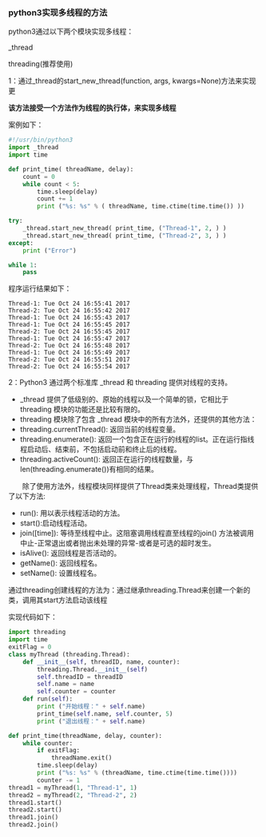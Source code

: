 ### python3实现多线程的方法

python3通过以下两个模块实现多线程：

_thread

threading(推荐使用)

1：通过_thread的start_new_thread(function, args, kwargs=None)方法来实现更

**该方法接受一个方法作为线程的执行体，来实现多线程**

案例如下：

```python
#!/usr/bin/python3
import _thread
import time

def print_time( threadName, delay):
    count = 0
    while count < 5:
        time.sleep(delay)
        count += 1
        print ("%s: %s" % ( threadName, time.ctime(time.time()) ))

try:
    _thread.start_new_thread( print_time, ("Thread-1", 2, ) )
    _thread.start_new_thread( print_time, ("Thread-2", 3, ) )
except:
    print ("Error")

while 1:
    pass
```

程序运行结果如下：

```
Thread-1: Tue Oct 24 16:55:41 2017
Thread-2: Tue Oct 24 16:55:42 2017
Thread-1: Tue Oct 24 16:55:43 2017
Thread-1: Tue Oct 24 16:55:45 2017
Thread-2: Tue Oct 24 16:55:45 2017
Thread-1: Tue Oct 24 16:55:47 2017
Thread-2: Tue Oct 24 16:55:48 2017
Thread-1: Tue Oct 24 16:55:49 2017
Thread-2: Tue Oct 24 16:55:51 2017
Thread-2: Tue Oct 24 16:55:54 2017
```

2：Python3 通过两个标准库 _thread 和 threading 提供对线程的支持。

- _thread 提供了低级别的、原始的线程以及一个简单的锁，它相比于 threading 模块的功能还是比较有限的。
- threading 模块除了包含 _thread 模块中的所有方法外，还提供的其他方法：
- threading.currentThread(): 返回当前的线程变量。
- threading.enumerate(): 
  返回一个包含正在运行的线程的list。正在运行指线程启动后、结束前，不包括启动前和终止后的线程。
- threading.activeCount(): 
  返回正在运行的线程数量，与len(threading.enumerate())有相同的结果。

  除了使用方法外，线程模块同样提供了Thread类来处理线程，Thread类提供了以下方法:

- run(): 用以表示线程活动的方法。
- start():启动线程活动。
- join([time]): 等待至线程中止。这阻塞调用线程直至线程的join() 
  方法被调用中止-正常退出或者抛出未处理的异常-或者是可选的超时发生。
- isAlive(): 返回线程是否活动的。
- getName(): 返回线程名。
- setName(): 设置线程名。

通过threading创建线程的方法为：通过继承threading.Thread来创建一个新的类，调用其start方法启动该线程

实现代码如下：

```python
import threading
import time
exitFlag = 0
class myThread (threading.Thread):
    def __init__(self, threadID, name, counter):
        threading.Thread.__init__(self)
        self.threadID = threadID
        self.name = name
        self.counter = counter
    def run(self):
        print ("开始线程：" + self.name)
        print_time(self.name, self.counter, 5)
        print ("退出线程：" + self.name)

def print_time(threadName, delay, counter):
    while counter:
        if exitFlag:
            threadName.exit()
        time.sleep(delay)
        print ("%s: %s" % (threadName, time.ctime(time.time())))
        counter -= 1
thread1 = myThread(1, "Thread-1", 1)
thread2 = myThread(2, "Thread-2", 2)
thread1.start()
thread2.start()
thread1.join()
thread2.join()

```


